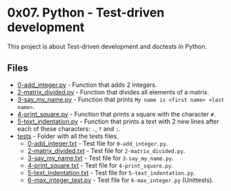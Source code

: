 # 0x07. Python - Test-driven development

This project is about Test-driven development and doctests in Python.

## Files

- [0-add_integer.py](0-add_integer.py) - Function that adds 2 integers.
- [2-matrix_divided.py](2-matrix_divided.py) - Function that divides all elements of a matrix.
- [3-say_my_name.py](3-say_my_name.py) - Function that prints `My name is <first name> <last name>`.
- [4-print_square.py](4-print_square.py) - Function that prints a square with the character `#`.
- [5-text_indentation.py](5-text_indentation.py) - Function that prints a text with 2 new lines after each of these characters: `.`, `?` and `:`.
- [tests](tests/) - Folder with all the tests files.
   - [0-add_integer.txt](tests/0-add_integer.txt) - Test file for `0-add_integer.py`.
   - [2-matrix_divided.txt](tests/2-matrix_divided.txt) - Test file for `2-matrix_divided.py`.
   - [3-say_my_name.txt](tests/3-say_my_name.txt) - Test file for `3-say_my_name.py`.
   - [4-print_square.txt](tests/4-print_square.txt) - Test file for `4-print_square.py`.
   - [5-text_indentation.txt](tests/5-text_indentation.txt) - Test file for `5-text_indentation.py`.
   - [6-max_integer_test.py](tests/6-max_integer_test.py) - Test file for `6-max_integer.py` (Unittests).

